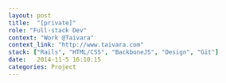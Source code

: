 ```yaml
---
layout: post
title:  "[private]"
role: "Full-stack Dev"
context: "Work @Taivara"
context_link: "http://www.taivara.com"
stack: ["Rails", "HTML/CSS", "BackboneJS", "Design", "Git"]
date:   2014-11-5 16:10:15
categories: Project
---
```


